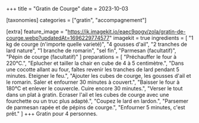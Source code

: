 +++
title = "Gratin de Courge"
date = 2023-10-03

[taxonomies]
categories = ["gratin", "accompagnement"]

[extra]
feature_image = "https://ik.imagekit.io/eaec9qogv/zola/gratin-de-courge.webp?updatedAt=1696229774577"
imagekit = true
ingredients = [
  "1 kg de courge (n'importe quelle varieté)",
  "4 gousses d'ail",
  "2 tranches de lard nature",
  "1 branche de romarin",
  "sel fin",
  "Parmesan (facultatif)",
  "Pépin de courge (facultatif)"
]
preparations = [
  "Préchauffer le four à 220°C.",
  "Eplucher et tailler la chair en cube de 4 à 5 centimètre.",
  "Dans une cocotte allant au four, faîtes revenir les tranches de lard pendant 5 minutes. Eteigner le feu.",
  "Ajouter les cubes de courge, les gousses d'ail et le romarin. Saler et enfourner 30 minutes à couvert.",
  "Baisser le four à 180°C et enlever le couvercle. Cuire encore 30 minutes.",
  "Verser le tout dans un plat à gratin. Ecraser l'ail et les cubes de courge avec une fourchette ou un truc plus adapté.",
  "Coupez le lard en lardon.",
  "Parsemer de parmesan rapée et de pépins de courge.",
  "Enfourner 5 minutes, c'est prêt."
]
+++
Gratin pour 4 personnes.

